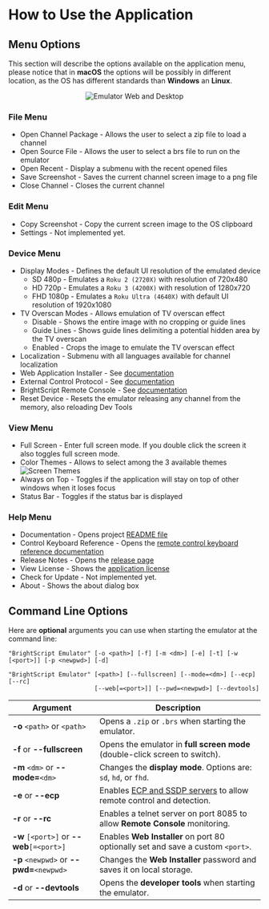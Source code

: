 # How to Use the Application

## Menu Options
This section will describe the options available on the application menu, please notice that in **macOS** the options will be possibly in different location, as the OS has different standards than **Windows** an **Linux**.

<p align="center">
<img alt="Emulator Web and Desktop" src="images/app-menu.gif?raw=true"/>
</p>

### File Menu

- Open Channel Package - Allows the user to select a zip file to load a channel
- Open Source File - Allows the user to select a brs file to run on the emulator
- Open Recent - Display a submenu with the recent opened files
- Save Screenshot - Saves the current channel screen image to a png file
- Close Channel - Closes the current channel

### Edit Menu

- Copy Screenshot - Copy the current screen image to the OS clipboard
- Settings - Not implemented yet.

### Device Menu

- Display Modes - Defines the default UI resolution of the emulated device
    - SD 480p - Emulates a `Roku 2 (2720X)` with resolution of 720x480
    - HD 720p - Emulates a `Roku 3 (4200X)` with resolution of 1280x720
    - FHD 1080p - Emulates a `Roku Ultra (4640X)` with default UI resolution of 1920x1080
- TV Overscan Modes - Allows emulation of TV overscan effect
    - Disable - Shows the entire image with no cropping or guide lines
    - Guide Lines - Shows guide lines delimiting a potential hidden area by the TV overscan
    - Enabled - Crops the image to emulate the TV overscan effect
- Localization - Submenu with all languages available for channel localization
- Web Application Installer - See [documentation](remote-access.md#web-application-installer)
- External Control Protocol - See [documentation](remote-access.md#brightscript-remote-console)
- BrightScript Remote Console - See [documentation](remote-access.md#brightscript-remote-console)
- Reset Device - Resets the emulator releasing any channel from the memory, also reloading Dev Tools

### View Menu

- Full Screen - Enter full screen mode. If you double click the screen it also toggles full screen mode.
- Color Themes - Allows to select among the 3 available themes</br>
![Screen Themes](images/screeshot-themes.png)
- Always on Top - Toggles if the application will stay on top of other windows when it loses focus
- Status Bar - Toggles if the status bar is displayed

### Help Menu

- Documentation - Opens project [README file](../README.md)
- Control Keyboard Reference - Opens the [remote control keyboard reference documentation](control-reference.md)
- Release Notes - Opens the [release page](https://github.com/lvcabral/brs-emu/releases)
- View License - Shows the [application license](../LICENSE)
- Check for Update - Not implemented yet.
- About - Shows the about dialog box

## Command Line Options

Here are **optional** arguments you can use when starting the emulator at the command line:

```
"BrightScript Emulator" [-o <path>] [-f] [-m <dm>] [-e] [-t] [-w [<port>]] [-p <newpwd>] [-d]

"BrightScript Emulator" [<path>] [--fullscreen] [--mode=<dm>] [--ecp] [--rc] 
                        [--web[=<port>]] [--pwd=<newpwd>] [--devtools]
```

|Argument                                |Description                                                                  |
|----------------------------------------|-----------------------------------------------------------------------------|
|**-o** `<path>` or `<path>`             | Opens  a `.zip` or `.brs` when starting the emulator.                       |
|**-f** or **--fullscreen**              | Opens the emulator in **full screen mode** (double-click screen to switch). |
|**-m** `<dm>` or **--mode=**`<dm>`      | Changes the **display mode**. Options are: `sd`, `hd`, or `fhd`.            |
|**-e** or **--ecp**                     | Enables [ECP and SSDP servers](https://developer.roku.com/en-ca/docs/developer-program/debugging/external-control-api.md) to allow remote control and detection.|
|**-r** or **--rc**                      | Enables a telnet server on port 8085 to allow **Remote Console** monitoring.|
|**-w** `[<port>]` or **--web**`[=<port>]`| Enables **Web Installer** on port 80 optionally set and save a custom `<port>`.|
|**-p** `<newpwd>` or **--pwd=**`<newpwd>`| Changes the **Web Installer** password and saves it on local storage.      |
|**-d** or **--devtools**                | Opens the **developer tools** when starting the emulator.                   |
